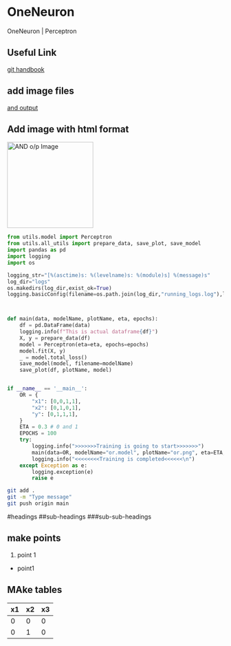 # OneNeuron
OneNeuron | Perceptron
## Useful Link
[git handbook](https://guides.github.com/introduction/git-handbook/)
## add image files
[and output](E:\DL\iNeuron\Practice\OneNeuron\plots\and.png)

## Add image with html format
<img src="E:\DL\iNeuron\Practice\OneNeuron\plots\and.png" alt="AND o/p Image" width="200" height="200">

```python
from utils.model import Perceptron
from utils.all_utils import prepare_data, save_plot, save_model
import pandas as pd
import logging
import os

logging_str="[%(asctime)s: %(levelname)s: %(module)s] %(message)s"
log_dir="logs"
os.makedirs(log_dir,exist_ok=True)
logging.basicConfig(filename=os.path.join(log_dir,"running_logs.log"),level=logging.INFO, format=logging_str,filemode="a")



def main(data, modelName, plotName, eta, epochs):
    df = pd.DataFrame(data)
    logging.info(f"This is actual dataframe{df}")
    X, y = prepare_data(df)
    model = Perceptron(eta=eta, epochs=epochs)
    model.fit(X, y)
    _ = model.total_loss()
    save_model(model, filename=modelName)
    save_plot(df, plotName, model)


if __name__ == '__main__':
    OR = {
        "x1": [0,0,1,1],
        "x2": [0,1,0,1],
        "y": [0,1,1,1],
    }
    ETA = 0.3 # 0 and 1
    EPOCHS = 100
    try:
        logging.info(">>>>>>>Training is going to start>>>>>>>")
        main(data=OR, modelName="or.model", plotName="or.png", eta=ETA, epochs=EPOCHS)
        logging.info("<<<<<<<<Training is completed<<<<<<\n")
    except Exception as e:
        logging.exception(e)
        raise e
```
```bash
git add .
git -m "Type message"
git push origin main
```
#headings
##sub-headings
###sub-sub-headings
## make points
1. point 1
* point1
## MAke tables
x1|x2|x3
-|-|-
0|0|0
0|1|0
